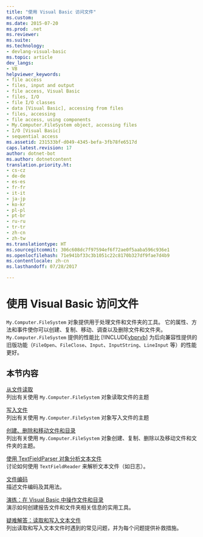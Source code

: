 ```yaml
---
title: "使用 Visual Basic 访问文件"
ms.custom: 
ms.date: 2015-07-20
ms.prod: .net
ms.reviewer: 
ms.suite: 
ms.technology:
- devlang-visual-basic
ms.topic: article
dev_langs:
- VB
helpviewer_keywords:
- file access
- files, input and output
- file access, Visual Basic
- files, I/O
- file I/O classes
- data [Visual Basic], accessing from files
- files, accessing
- file access, using components
- My.Computer.FileSystem object, accessing files
- I/O [Visual Basic]
- sequential access
ms.assetid: 231533bf-d049-4345-befa-3fb78fe6517d
caps.latest.revision: 17
author: dotnet-bot
ms.author: dotnetcontent
translation.priority.ht:
- cs-cz
- de-de
- es-es
- fr-fr
- it-it
- ja-jp
- ko-kr
- pl-pl
- pt-br
- ru-ru
- tr-tr
- zh-cn
- zh-tw
ms.translationtype: HT
ms.sourcegitcommit: 306c608dc7f97594ef6f72ae0f5aaba596c936e1
ms.openlocfilehash: 71e941bf33c3b1051c22c8170b327df9fae7d4b9
ms.contentlocale: zh-cn
ms.lasthandoff: 07/28/2017

---
```

# <a name="file-access-with-visual-basic"></a>使用 Visual Basic 访问文件
`My.Computer.FileSystem` 对象提供用于处理文件和文件夹的工具。 它的属性、方法和事件使你可以创建、复制、移动、调查以及删除文件和文件夹。 `My.Computer.FileSystem` 提供的性能比 [!INCLUDE[vbprvb](~/includes/vbprvb-md.md)] 为后向兼容性提供的旧版功能（`FileOpen`、`FileClose`、`Input`、`InputString`、`LineInput` 等）的性能更好。  
  
## <a name="in-this-section"></a>本节内容  
 [从文件读取](../../../../visual-basic/developing-apps/programming/drives-directories-files/reading-from-files.md)  
 列出有关使用 `My.Computer.FileSystem` 对象读取文件的主题  
  
 [写入文件](../../../../visual-basic/developing-apps/programming/drives-directories-files/writing-to-files.md)  
 列出有关使用 `My.Computer.FileSystem` 对象写入文件的主题  
  
 [创建、删除和移动文件和目录](../../../../visual-basic/developing-apps/programming/drives-directories-files/creating-deleting-and-moving-files-and-directories.md)  
 列出有关使用 `My.Computer.FileSystem` 对象创建、复制、删除以及移动文件和文件夹的主题。  
  
 [使用 TextFieldParser 对象分析文本文件](../../../../visual-basic/developing-apps/programming/drives-directories-files/parsing-text-files-with-the-textfieldparser-object.md)  
 讨论如何使用 `TextFieldReader` 来解析文本文件（如日志）。  
  
 [文件编码](../../../../visual-basic/developing-apps/programming/drives-directories-files/file-encodings.md)  
 描述文件编码及其用法。  
  
 [演练：在 Visual Basic 中操作文件和目录](../../../../visual-basic/developing-apps/programming/drives-directories-files/walkthrough-manipulating-files-and-directories.md)  
 演示如何创建报告文件和文件夹相关信息的实用工具。  
  
 [疑难解答：读取和写入文本文件](../../../../visual-basic/developing-apps/programming/drives-directories-files/troubleshooting-reading-from-and-writing-to-text-files.md)  
 列出读取和写入文本文件时遇到的常见问题，并为每个问题提供补救措施。

